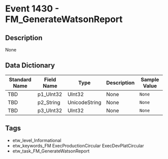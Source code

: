 # Event 1430 - FM_GenerateWatsonReport

## Description
None

## Data Dictionary
|Standard Name|Field Name|Type|Description|Sample Value|
|---|---|---|---|---|
|TBD|p1_UInt32|UInt32|None|`None`|
|TBD|p2_String|UnicodeString|None|`None`|
|TBD|p3_UInt32|UInt32|None|`None`|

## Tags
* etw_level_Informational
* etw_keywords_FM ExecProductionCircular ExecDevPlatCircular
* etw_task_FM_GenerateWatsonReport